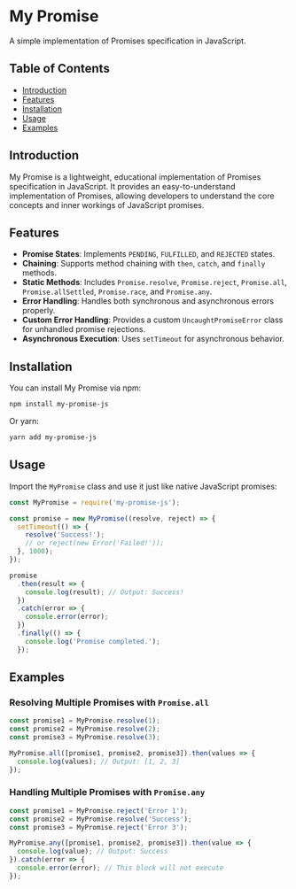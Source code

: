 # My Promise

A simple implementation of Promises specification in JavaScript.

## Table of Contents

- [Introduction](#introduction)
- [Features](#features)
- [Installation](#installation)
- [Usage](#usage)
- [Examples](#examples)

## Introduction

My Promise is a lightweight, educational implementation of Promises specification in JavaScript. It provides an easy-to-understand implementation of Promises, allowing developers to understand the core concepts and inner workings of JavaScript promises.

## Features

- **Promise States**: Implements `PENDING`, `FULFILLED`, and `REJECTED` states.
- **Chaining**: Supports method chaining with `then`, `catch`, and `finally` methods.
- **Static Methods**: Includes `Promise.resolve`, `Promise.reject`, `Promise.all`, `Promise.allSettled`, `Promise.race`, and `Promise.any`.
- **Error Handling**: Handles both synchronous and asynchronous errors properly.
- **Custom Error Handling**: Provides a custom `UncaughtPromiseError` class for unhandled promise rejections.
- **Asynchronous Execution**: Uses `setTimeout` for asynchronous behavior.

## Installation

You can install My Promise via npm:

```bash
npm install my-promise-js
```

Or yarn:

```bash
yarn add my-promise-js
```

## Usage

Import the `MyPromise` class and use it just like native JavaScript promises:

```javascript
const MyPromise = require('my-promise-js');

const promise = new MyPromise((resolve, reject) => {
  setTimeout(() => {
    resolve('Success!');
    // or reject(new Error('Failed!'));
  }, 1000);
});

promise
  .then(result => {
    console.log(result); // Output: Success!
  })
  .catch(error => {
    console.error(error);
  })
  .finally(() => {
    console.log('Promise completed.');
  });
```

## Examples

### Resolving Multiple Promises with `Promise.all`

```javascript
const promise1 = MyPromise.resolve(1);
const promise2 = MyPromise.resolve(2);
const promise3 = MyPromise.resolve(3);

MyPromise.all([promise1, promise2, promise3]).then(values => {
  console.log(values); // Output: [1, 2, 3]
});
```

### Handling Multiple Promises with `Promise.any`

```javascript
const promise1 = MyPromise.reject('Error 1');
const promise2 = MyPromise.resolve('Success');
const promise3 = MyPromise.reject('Error 3');

MyPromise.any([promise1, promise2, promise3]).then(value => {
  console.log(value); // Output: Success
}).catch(error => {
  console.error(error); // This block will not execute
});
```
